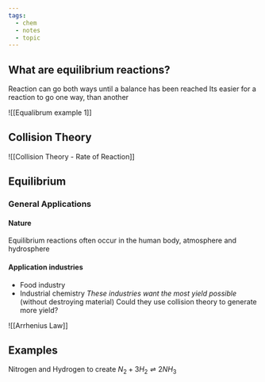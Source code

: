 ```yaml
---
tags:
  - chem
  - notes
  - topic
---
```

## What are equilibrium reactions?
 Reaction can go both ways until a balance has been reached
Its easier for a reaction to go one way, than another 

![[Equalibrum example 1]]

## Collision Theory 
![[Collision Theory - Rate of Reaction]]


## Equilibrium

### General Applications
#### Nature
Equilibrium reactions often occur in the human body, atmosphere and hydrosphere

#### Application industries
- Food industry
- Industrial chemistry
*These industries want the most yield possible* (without destroying material)
Could they use collision theory to generate more yield?



![[Arrhenius Law]]

## Examples
Nitrogen and Hydrogen to create 
$N_2 + 3H_2 \rightleftharpoons 2NH_3$  
